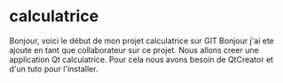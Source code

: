 # calculatrice
Bonjour, voici le début de mon projet calculatrice sur GIT
Bonjour j'ai ete ajoute en tant que collaborateur sur ce projet.
Nous allons creer une application Qt calculatrice. Pour cela nous avons besoin de QtCreator et d'un tuto pour l'installer.
